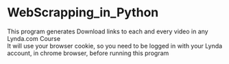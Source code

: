 # WebScrapping_in_Python

This program generates Download links to each and every video in any Lynda.com Course</br>
It will use your browser cookie, so you need to be logged in with your Lynda account, in chrome browser, before running this program
